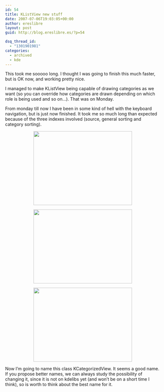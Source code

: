 ```yaml
---
id: 54
title: KListView new stuff
date: 2007-07-06T19:03:05+00:00
author: ereslibre
layout: post
guid: http://blog.ereslibre.es/?p=54

dsq_thread_id:
  - "1301901981"
categories:
  - archived
  - kde
---
```

This took me sooooo long. I thought I was going to finish this much faster, but is OK now, and working pretty nice.

I managed to make KListView being capable of drawing categories as we want (so you can override how categories are drawn depending on which role is being used and so on&#8230;). That was on Monday.

From monday till now I have been in some kind of hell with the keyboard navigation, but is just now finished. It took me so much long than expected because of the three indexes involved (source, general sorting and category sorting).

<p align="center">
  <a href="http://media.ereslibre.es/2007/07/klistviewsortbytype.png" target="_blank"><img src="http://media.ereslibre.es/2007/07/klistviewsortbytype.png" border="0" height="240" width="320" /></a>
</p>

<p align="center">
  <a href="http://media.ereslibre.es/2007/07/klistviewsortbyowner.png" target="_blank"><img src="http://media.ereslibre.es/2007/07/klistviewsortbyowner.png" border="0" height="240" width="320" /></a>
</p>

<p align="center">
  <a href="http://media.ereslibre.es/2007/07/klistviewsortbyrating.png" target="_blank"><img src="http://media.ereslibre.es/2007/07/klistviewsortbyrating.png" border="0" height="240" width="320" /></a>
</p>

Now I&#8217;m going to name this class KCategorizedView. It seems a good name. If you propose better names, we can always study the possibility of changing it, since it is not on kdelibs yet (and won&#8217;t be on a short time I think), so is worth to think about the best name for it.
